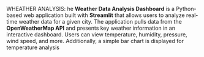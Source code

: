 WHEATHER ANALYSIS:
                    he **Weather Data Analysis Dashboard** is a Python-based web application built with **Streamlit** that allows users to analyze real-time weather data for a given city. The application pulls data from the **OpenWeatherMap API** and presents key weather information in an interactive dashboard. Users can view temperature, humidity, pressure, wind speed, and more. Additionally, a simple bar chart is displayed for temperature analysis
